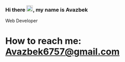 ### Hi there <img src="https://media.giphy.com/media/hvRJCLFzcasrR4ia7z/giphy.gif" width="20px">, my name is Avazbek
Web Developer <br>
<h1>How to reach me: <a href = "mailto: Avazbek6757@gmail.com">Avazbek6757@gmail.com</a></h1>
